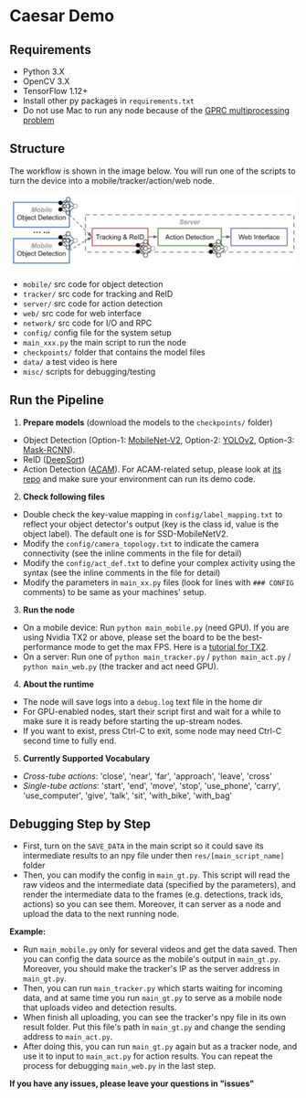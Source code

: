 # Caesar Demo

## Requirements
- Python 3.X
- OpenCV 3.X
- TensorFlow 1.12+
- Install other py packages in ```requirements.txt```
- Do not use Mac to run any node because of the [GPRC multiprocessing problem](https://github.com/grpc/grpc/issues/12455)

## Structure
The workflow is shown in the image below. You will run one of the scripts to turn the device into a mobile/tracker/action/web node. 

![Workflow of Caesar Demo](data/workflow.png)

- ```mobile/``` src code for object detection
- ```tracker/``` src code for tracking and ReID
- ```server/``` src code for action detection
- ```web/``` src code for web interface 
- ```network/``` src code for I/O and RPC
- ```config/``` config file for the system setup  
- ```main_xxx.py``` the main script to run the node 
- ```checkpoints/``` folder that contains the model files 
- ```data/``` a test video is here 
- ```misc/``` scripts for debugging/testing

## Run the Pipeline
1. **Prepare models** (download the models to the ```checkpoints/``` folder)
- Object Detection (Option-1: [MobileNet-V2](http://download.tensorflow.org/models/object_detection/ssd_mobilenet_v2_coco_2018_03_29.tar.gz), Option-2: [YOLOv2](https://pjreddie.com/darknet/yolov2/), Option-3: [Mask-RCNN](https://drive.google.com/file/d/1SCJf2JJmyCbxpDuy4njFaDw7xPqurpaQ/view?usp=sharing)). 
- ReID ([DeepSort](https://drive.google.com/open?id=1m2ebLHB2JThZC8vWGDYEKGsevLssSkjo))
- Action Detection ([ACAM](https://drive.google.com/open?id=138gfVxWs_8LhHiVO03tKpmYBzIaTgD70)). For ACAM-related setup, please look at [its repo](https://github.com/oulutan/ACAM_Demo) and make sure your environment can run its demo code.

2. **Check following files**
- Double check the key-value mapping in ```config/label_mapping.txt``` to reflect your object detector's output (key is the class id, value is the object label). The default one is for SSD-MobileNetV2.
- Modify the ```config/camera_topology.txt``` to indicate the camera connectivity (see the inline comments in the file for detail)
- Modify the ```config/act_def.txt``` to define your complex activity using the syntax (see the inline comments in the file for detail)
- Modify the parameters in ```main_xx.py``` files (look for lines with ```### CONFIG``` comments) to be same as your machines' setup. 

3. **Run the node**
- On a mobile device: Run ```python main_mobile.py``` (need GPU). If you are using Nvidia TX2 or above, please set the board to be the best-performance mode to get the max FPS. Here is a [tutorial for TX2](https://www.jetsonhacks.com/2017/03/25/nvpmodel-nvidia-jetson-tx2-development-kit/). 
- On a server: Run one of ```python main_tracker.py``` / ```python main_act.py``` / ```python main_web.py``` (the tracker and act need GPU).

4. **About the runtime**
- The node will save logs into a ```debug.log``` text file in the home dir 
- For GPU-enabled nodes, start their script first and wait for a while to make sure it is ready before starting the up-stream nodes. 
- If you want to exist, press Ctrl-C to exit, some node may need Ctrl-C second time to fully end. 

5. **Currently Supported Vocabulary**
- *Cross-tube actions*: 'close', 'near', 'far', 'approach', 'leave', 'cross'
- *Single-tube actions*: 'start', 'end', 'move', 'stop', 'use_phone', 'carry', 'use_computer', 'give', 'talk', 'sit', 'with_bike', 'with_bag'

## Debugging Step by Step
- First, turn on the ```SAVE_DATA``` in the main script so it could save its intermediate results to an npy file under then ```res/[main_script_name]``` folder
- Then, you can modify the config in ```main_gt.py```. This script will read the raw videos and the intermediate data (specified by the parameters), and render the intermediate data to the frames (e.g. detections, track ids, actions) so you can see them. Moreover, it can server as a node and upload the data to the next running node. 


**Example:** 
- Run ```main_mobile.py``` only for several videos and get the data saved. Then you can config the data source as the mobile's output in ```main_gt.py```. Moreover, you should make the tracker's IP as the server address in ```main_gt.py```. 
- Then, you can run ```main_tracker.py``` which starts waiting for incoming data, and at same time you run ```main_gt.py``` to serve as a mobile node that uploads video and detection results. 
- When finish all uploading, you can see the tracker's npy file in its own result folder. Put this file's path in ```main_gt.py``` and change the sending address to ```main_act.py```. 
- After doing this, you can run ```main_gt.py``` again but as a tracker node, and use it to input to ```main_act.py``` for action results. You can repeat the process for debugging ```main_web.py``` in the last step. 

**If you have any issues, please leave your questions in "issues"**
